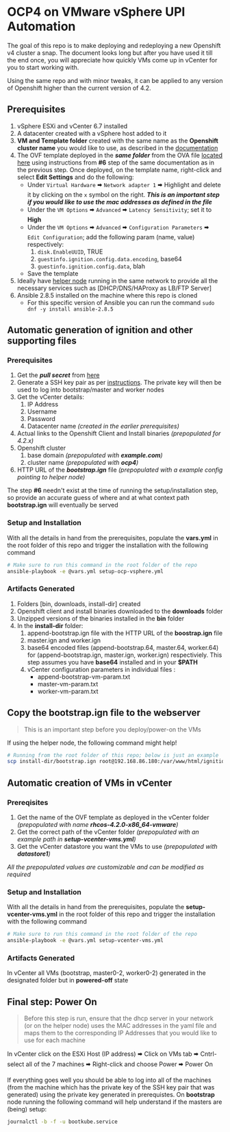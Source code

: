 # OCP4 on VMware vSphere UPI Automation

The goal of this repo is to make deploying and redeploying a new Openshift v4 cluster a snap. The document looks long but after you have used it till the end once, you will appreciate how quickly VMs come up in vCenter for you to start working with.

Using the same repo and with minor tweaks, it can be applied to any version of Openshift higher than the current version of 4.2.

## Prerequisites

1. vSphere ESXi and vCenter 6.7 installed
2. A datacenter created with a vSphere host added to it
3. **VM and Template folder** created with the same name as the **Openshift cluster name** you would like to use, as described in the [documentation](https://docs.openshift.com/container-platform/4.3/installing/installing_vsphere/installing-vsphere.html#installation-vsphere-machines_installing-vsphere)
4. The OVF template deployed in the ***same folder*** from the OVA file [located here](https://mirror.openshift.com/pub/openshift-v4/dependencies/rhcos/4.3/latest/rhcos-4.3.0-x86_64-vmware.ova) using instructions from **#6** step of the same documentation as in the previous step. Once deployed, on the template name, right-click and select **Edit Settings** and do the following:
   * Under `Virtual Hardware` 🠮  `Network adapter 1` 🠮  Highlight and delete it by clicking on the `x` symbol on the right. ***This is an important step if you would like to use the mac addresses as defined in the file***
   * Under the `VM Options` 🠮  `Advanced` 🠮  `Latency Sensitivity`; set it to **High**
   * Under the `VM Options` 🠮  `Advanced` 🠮  `Configuration Parameters` 🠮  `Edit Configuration`; add the following param (name, value) respectively:
     1. `disk.EnableUUID`, TRUE
     2. `guestinfo.ignition.config.data.encoding`, base64
     3. `guestinfo.ignition.config.data`,  blah
   * Save the template
5. Ideally have [helper node](https://github.com/christianh814/ocp4-upi-helpernode) running in the same network to provide all the necessary services such as [DHCP/DNS/HAProxy as LB/FTP Server]
6. Ansible 2.8.5 installed on the machine where this repo is cloned
   * For this specific version of Ansible you can run the command `sudo dnf -y install ansible-2.8.5`

## Automatic generation of ignition and other supporting files

### Prerequisites

1. Get the ***pull secret*** from [here](https://cloud.redhat.com/openshift/install/vsphere/user-provisioned)
2. Generate a SSH key pair as per [instructions](https://docs.openshift.com/container-platform/4.2/installing/installing_vsphere/installing-vsphere.html#ssh-agent-using_installing-vsphere). The private key will then be used to log into bootstrap/master and worker nodes
3. Get the vCenter details:
   1. IP Address
   2. Username
   3. Password
   4. Datacenter name *(created in the earlier prerequisites)*
4. Actual links to the Openshift Client and Install binaries *(prepopulated for 4.2.x)*
5. Openshift cluster
   1. base domain *(prepopulated with **example.com**)*
   2. cluster name *(prepopulated with **ocp4**)*
6. HTTP URL of the ***bootstrap.ign*** file *(prepopulated with a example config pointing to helper node)*

The step **#6** needn't exist at the time of running the setup/installation step, so provide an accurate guess of where and at what context path **bootstrap.ign** will eventually be served

### Setup and Installation

With all the details in hand from the prerequisites, populate the **vars.yml** in the root folder of this repo and trigger the installation with the following command

```sh
# Make sure to run this command in the root folder of the repo
ansible-playbook -e @vars.yml setup-ocp-vsphere.yml
```

### Artifacts Generated

1. Folders [bin, downloads, install-dir] created
2. Openshift client and install binaries downloaded to the **downloads** folder
3. Unzipped versions of the binaries installed in the **bin** folder
4. In the **install-dir** folder:
   1. append-bootstrap.ign file with the HTTP URL of the **boostrap.ign** file
   2. master.ign and worker.ign
   3. base64 encoded files (append-bootstrap.64, master.64, worker.64) for (append-bootstrap.ign, master.ign, worker.ign) respectiviely. This step assumes you have **base64** installed and in your **$PATH**
   4. vCenter configuration parameters in individual files :
      * append-bootstrap-vm-param.txt
      * master-vm-param.txt
      * worker-vm-param.txt

## Copy the bootstrap.ign file to the webserver

> This is an important step before you deploy/power-on the VMs

If using the helper node, the following command might help!

```sh
# Running from the root folder of this repo; below is just an example
scp install-dir/bootstrap.ign root@192.168.86.180:/var/www/html/ignition
```

## Automatic creation of VMs in vCenter

### Prereqisites

1. Get the name of the OVF template as deployed in the vCenter folder *(prepopulated with name **rhcos-4.2.0-x86_64-vmware**)*
2. Get the correct path of the vCenter folder *(prepopulated with an example path in **setup-vcenter-vms.yml**)*
3. Get the vCenter datastore you want the VMs to use *(prepopulated with **datastore1**)*

*All the prepopulated values are customizable and can be modified as required*

### Setup and Installation

With all the details in hand from the prerequisites, populate the **setup-vcenter-vms.yml** in the root folder of this repo and trigger the installation with the following command

```sh
# Make sure to run this command in the root folder of the repo
ansible-playbook -e @vars.yml setup-vcenter-vms.yml
```

### Artifacts Generated

In vCenter all VMs (bootstrap, master0-2, worker0-2) generated in the designated folder but in **powered-off** state

## Final step: Power On

>Before this step is run, ensure that the dhcp server in your network (or on the helper node) uses the MAC addresses in the yaml file and maps them to the corresponding IP Addresses that you would like to use for each machine

In vCenter click on the ESXi Host (IP address) 🠮 Click on VMs tab 🠮 Cntrl-select all of the 7 machines 🠮 Right-click and choose Power 🠮 Power On

If everything goes well you should be able to log into all of the machines (from the machine which has the private key of the SSH key pair that was generated) using the private key generated in prerequistes. On **bootstrap** node running the following command will help understand if the masters are (being) setup:

```sh
journalctl -b -f -u bootkube.service
```
